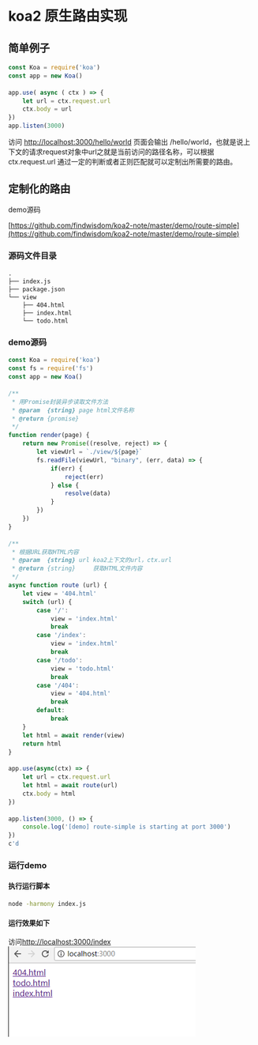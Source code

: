 # koa2 原生路由实现

## 简单例子

```js
const Koa = require('koa')
const app = new Koa()

app.use( async ( ctx ) => {
    let url = ctx.request.url
    ctx.body = url
})
app.listen(3000)
```

访问 [http://localhost:3000/hello/world](http://localhost:3000/hello/world) 页面会输出 /hello/world，也就是说上下文的请求request对象中url之就是当前访问的路径名称，可以根据ctx.request.url 通过一定的判断或者正则匹配就可以定制出所需要的路由。

## 定制化的路由

demo源码

[https://github.com/findwisdom/koa2-note/master/demo/route-simple](https://github.com/findwisdom/koa2-note/master/demo/route-simple)

### 源码文件目录

```
.
├── index.js
├── package.json
└── view
    ├── 404.html
    ├── index.html
    └── todo.html
```

### demo源码

```js
const Koa = require('koa')
const fs = require('fs')
const app = new Koa()

/**
 * 用Promise封装异步读取文件方法
 * @param  {string} page html文件名称
 * @return {promise}
 */
function render(page) {
    return new Promise((resolve, reject) => {
        let viewUrl = `./view/${page}`
        fs.readFile(viewUrl, "binary", (err, data) => {
            if(err) {
                reject(err)
            } else {
                resolve(data)
            }
        })
    })
}

/**
 * 根据URL获取HTML内容
 * @param  {string} url koa2上下文的url，ctx.url
 * @return {string}     获取HTML文件内容
 */
async function route (url) {
    let view = '404.html'
    switch (url) {
        case '/':
            view = 'index.html'
            break
        case '/index':
            view = 'index.html'
            break
        case '/todo':
            view = 'todo.html'
            break
        case '/404':
            view = '404.html'
            break
        default:
            break
    }
    let html = await render(view)
    return html
}

app.use(async(ctx) => {
    let url = ctx.request.url
    let html = await route(url)
    ctx.body = html
})

app.listen(3000, () => {
    console.log('[demo] route-simple is starting at port 3000')
})
c'd
```

### 运行demo

#### 执行运行脚本

```sh
node -harmony index.js
```

#### 运行效果如下

访问[http://localhost:3000/index](http://localhost:3000/index)  
![](/assets/gitbook/route-simple.png)

